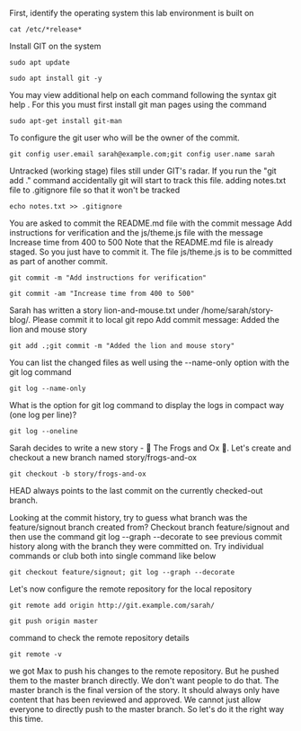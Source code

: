 First, identify the operating system this lab environment is built on
```
cat /etc/*release*
```
Install GIT on the system
```
sudo apt update
```
```
sudo apt install git -y
```
You may view additional help on each command following the syntax git help <command>.  For this you must first install git man pages using the command
```
sudo apt-get install git-man
```
To configure the git user who will be the owner of the commit.
```
git config user.email sarah@example.com;git config user.name sarah
```
Untracked (working stage) files still under GIT's radar. If you run the "git add ." command accidentally git will start to track this file. adding notes.txt file to .gitignore file so that it won't be tracked
```
echo notes.txt >> .gitignore
```
You are asked to commit the README.md file with the commit message Add instructions for verification and the js/theme.js file with the message Increase time from 400 to 500 Note that the README.md file is already staged. So you just have to commit it. The file js/theme.js is to be committed as part of another commit.
```
git commit -m "Add instructions for verification"
```
```
git commit -am "Increase time from 400 to 500"
```
Sarah has written a story lion-and-mouse.txt under /home/sarah/story-blog/. Please commit it to local git repo Add commit message: Added the lion and mouse story
```
git add .;git commit -m "Added the lion and mouse story"
```
You can list the changed files as well using the --name-only option with the git log command
```
git log --name-only
```
What is the option for git log command to display the logs in compact way (one log per line)?
```
git log --oneline
```
Sarah decides to write a new story - 🐸 The Frogs and Ox 🐂. Let's create and checkout a new branch named story/frogs-and-ox
```
git checkout -b story/frogs-and-ox
```
HEAD always points to the last commit on the currently checked-out branch.

Looking at the commit history, try to guess what branch was the feature/signout branch created from?
Checkout branch feature/signout and then use the command git log --graph --decorate to see previous commit history along with the branch they were committed on. Try individual commands or club both into single command like below

```
git checkout feature/signout; git log --graph --decorate
```
Let's now configure the remote repository for the local repository
```
git remote add origin http://git.example.com/sarah/
```
```
git push origin master
```
command to check the remote repository details
```
git remote -v
```
we got Max to push his changes to the remote repository. But he pushed them to the master branch directly. We don't want people to do that.
The master branch is the final version of the story. It should always only have content that has been reviewed and approved. We cannot just allow everyone to directly push to the master branch. So let's do it the right way this time.







